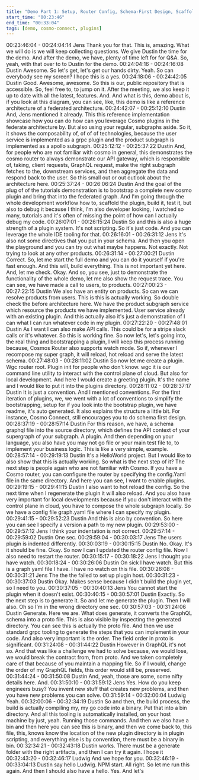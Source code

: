 ```yaml
---
title: "Demo Part 1: Setup, Router Config, Schema-First Design, Scaffolding First Plugin"
start_time: "00:23:46"
end_time: "00:33:04"
tags: [demo, cosmo-connect, plugins]
---
```


00:23:46:04 - 00:24:04:14
Jens
Thank you for that. This is, amazing. What we will do is we will keep collecting questions. We
give Dustin the time for the demo. And after the demo, we have, plenty of time left for for Q&A.
So, yeah, with that over to to Dustin for the demo.
00:24:04:16 - 00:24:16:08
Dustin
Awesome. So let's get, let's get our hands dirty. Yeah. So can everybody see my screen? I hope
this is a yes.
00:24:18:06 - 00:24:42:05
Dustin
Good. Awesome, awesome. So this is our, public repository that is accessible. So, feel free to,
to jump on it. After the meeting, we also keep it up to date with all the latest, features. And. And
what is this, demo about is, if you look at this diagram, you can see, like, this demo is like a
reference architecture of a federated architecture.
00:24:42:07 - 00:25:12:10
Dustin
And, Jens mentioned it already. This this reference implementation showcase how you can do
how can you leverage Cosmo plugins in the federate architecture by. But also using your
regular, subgraphs aside. So it, it shows the composability of, of of of technologies, because the
user service is implemented as a grpc plugin and the product subgraph is implemented as a
apollo subgraph.
00:25:12:12 - 00:25:37:22
Dustin
And, for people who are not familiar with cosmo in general, this demonstrates the cosmo router
to always demonstrate our API gateway, which is responsible of, taking, client requests,
GraphQL request, make the right subgraph fetches to the, downstream services, and then
aggregate the data and respond back to the user. So this small out or out outlook about the
architecture here.
00:25:37:24 - 00:26:06:24
Dustin
And the goal of the plug of of the tutorials demonstration is to bootstrap a complete new cosmo
plugin and bring that into the federated graph. And I'm going through the whole development
workflow how to, scaffold the plugin, build it, test it, but also to debug it because I think, I'm also
developer looking, I watched so many, tutorials and it's often of missing the point of how can I
actually debug my code.
00:26:07:01 - 00:26:15:24
Dustin
So and this is also a huge strength of a plugin system. It's not scripting. So it's just code. And
you can leverage the whole IDE tooling for that.
00:26:16:01 - 00:26:31:12
Jens
It's also not some directives that you put in your schema. And then you open the playground
and you can try out what maybe happens. Not exactly. Not trying to look at any other products.
00:26:31:14 - 00:27:00:21
Dustin
Correct. So, let me start the full demo and you can do it yourself if you're fast enough. And this
will, build everything. This is not important yet here. And, let me check. Okay. And so, you see,
just to demonstrate the functionality of the whole demo, let me also show the request trace. You
can see, we have made a call to users, to products.
00:27:00:23 - 00:27:22:15
Dustin
We also have an entity on products. So can we can resolve products from users. This is this is
actually working. So double check the before architecture here. We have the product subgraph
service which resource the products we have implemented. User service already with an
existing plugin. And this actually also it's just a demonstration of I can what I can run whatever
code in my plugin.
00:27:22:20 - 00:27:48:01
Dustin
As I want I can also make API calls. This could be for a stripe slack calls or it's whatever. So this
is working fine. So now let's, let's going into, the real thing and bootstrapping a plugin, I will keep
this process running because, Cosmos Router also supports watch mode. So if, whenever I
recompose my super graph, it will reload, hot reload and serve the latest schema.
00:27:48:03 - 00:28:11:02
Dustin
So now let me create a plugin. Wgc router root. Plugin init for people who don't know. wgc it is
our command line utility to interact with the control plane of cloud. But also for local
development. And here I would create a greeting plugin. It's the name and I would like to put it
into the plugins directory.
00:28:11:02 - 00:28:37:17
Dustin
It is just a convention. And I mentioned conventions. For the first iteration of plugins, we, we
went with a lot of conventions to simplify the bootstrapping, setup for if you look into the
bootstrap plugin, we have readme, it's auto generated. It also explains the structure a little bit.
For instance, Cosmo Connect, still encourages you to do schema first design.
00:28:37:19 - 00:28:57:14
Dustin
For this reason, we have, a schema graphql file into the source directory, which defines the API
context of your supergraph of your subgraph. A plugin. And then depending on your language,
you also have you may not go file or your main test file to, to implement your business logic.
This is like a very simple, example.
00:28:57:14 - 00:29:19:13
Dustin
It's a HelloWorld project. But I would like to also show that this is actually working. So what is
the next step of it? The next step is people again who are not familiar with Cosmo. If you have a
Cosmo router, you can configure the router by specifying the config.Yaml file in the same
directory. And here you can see, I want to enable plugins.
00:29:19:15 - 00:29:41:15
Dustin
I also want to hot reload the config. So the next time when I regenerate the plugin it will also
reload. And you also have very important for local developments because if you don't interact
with the control plane in cloud, you have to compose the whole subgraph locally. So we have a
config file graph.yaml file where I can specify my plugin.
00:29:41:15 - 00:29:52:23
Dustin
And this is also by convention. So here you can see I specify a version a path to my new plugin.
00:29:53:00 - 00:29:57:12
Jens
I think your indentation is not correct.
00:29:57:14 - 00:29:59:02
Dustin
One sec.
00:29:59:04 - 00:30:03:17
Jens
The users plugin is indented differently.
00:30:03:19 - 00:30:15:15
Dustin
No. Okay. It's it should be fine. Okay. So now I can I updated the router config file. Now I also
need to restart the router.
00:30:15:17 - 00:30:18:22
Jens
I thought you have watch.
00:30:18:24 - 00:30:26:06
Dustin
On sick I have watch. But this is a graph yaml file I have. I have no watch on this file.
00:30:26:08 - 00:30:31:21
Jens
The the the failed to set up plugin host.
00:30:31:23 - 00:30:37:03
Dustin
Okay. Makes sense because I didn't build the plugin yet, so I need to you.
00:30:37:05 - 00:30:40:13
Jens
You cannot start the plugin when it doesn't exist.
00:30:40:15 - 00:30:57:01
Dustin
Exactly. So the next step is to generate it. So and let me generate the plugin. Then I will also.
Oh so I'm in the wrong directory one sec.
00:30:57:03 - 00:31:24:06
Dustin
Generate. Here we are. What does generate, it converts the GraphQL schema into a proto file.
This is also visible by inspecting the generated directory. You can see this is actually the proto
file. And then we use standard grpc tooling to generate the steps that you can implement in your
code. And also very important is the order. The field order in proto is significant.
00:31:24:08 - 00:31:44:22
Dustin
However in GraphQL it's not so. And that was like a challenge we had to solve because, we
would lose, we would break the contract from, from proto. And we taken completely care of that
because of you maintain a mapping file. So if I would, change the order of my GraphQL fields,
this order would still be, preserved.
00:31:44:24 - 00:31:50:08
Dustin
And, yeah, those are some, some nifty details here. And.
00:31:50:10 - 00:31:59:12
Jens
Yes. How do you keep engineers busy? You invent new stuff that creates new problems, and
then you have new problems you can solve.
00:31:59:14 - 00:32:00:04
Ludwig
Yeah.
00:32:00:06 - 00:32:34:19
Dustin
So and then, the build process, the build is actually compiling my, my go code into a binary. Put
that into a bin directory. And all this tooling is automatically installed, on your host machine by
just, yeah. Running those commands. And then we also have a bin and then here you can see
this is binary, and then we come back to, this file, this, knows know the location of the new
plugin directory is in plugin scripting, and everything else is by convention, there must be a
binary in bin.
00:32:34:21 - 00:32:43:18
Dustin
works.
There must be a generate folder with the right artifacts, and then I can try it again. I hope it
00:32:43:20 - 00:32:46:17
Ludwig
And we hope for you.
00:32:46:19 - 00:33:04:13
Dustin
say hello Ludwig.
NPM start. All right. So let me run this again. And then I should also have a hello. Yes. And let's